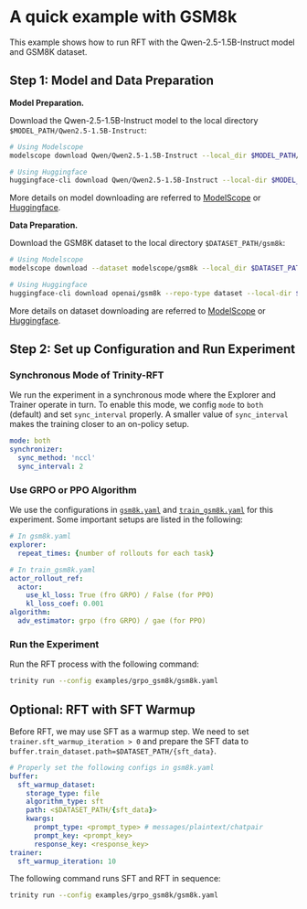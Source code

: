 # A quick example with GSM8k

This example shows how to run RFT with the Qwen-2.5-1.5B-Instruct model and GSM8K dataset.

## Step 1: Model and Data Preparation


**Model Preparation.**

Download the Qwen-2.5-1.5B-Instruct model to the local directory `$MODEL_PATH/Qwen2.5-1.5B-Instruct`:

```bash
# Using Modelscope
modelscope download Qwen/Qwen2.5-1.5B-Instruct --local_dir $MODEL_PATH/Qwen2.5-1.5B-Instruct

# Using Huggingface
huggingface-cli download Qwen/Qwen2.5-1.5B-Instruct --local-dir $MODEL_PATH/Qwen2.5-1.5B-Instruct
```

More details on model downloading are referred to [ModelScope](https://modelscope.cn/docs/models/download) or [Huggingface](https://huggingface.co/docs/huggingface_hub/main/en/guides/cli).

**Data Preparation.**

Download the GSM8K dataset to the local directory `$DATASET_PATH/gsm8k`:

```bash
# Using Modelscope
modelscope download --dataset modelscope/gsm8k --local_dir $DATASET_PATH/gsm8k

# Using Huggingface
huggingface-cli download openai/gsm8k --repo-type dataset --local-dir $DATASET_PATH/gsm8k
```

More details on dataset downloading are referred to [ModelScope](https://modelscope.cn/docs/datasets/download) or [Huggingface](https://huggingface.co/docs/huggingface_hub/main/en/guides/cli#download-a-dataset-or-a-space).

## Step 2: Set up Configuration and Run Experiment

### Synchronous Mode of Trinity-RFT

We run the experiment in a synchronous mode where the Explorer and Trainer operate in turn. To enable this mode, we config `mode` to `both` (default) and set `sync_interval` properly. A smaller value of `sync_interval` makes the training closer to an on-policy setup.

```yaml
mode: both
synchronizer:
  sync_method: 'nccl'
  sync_interval: 2
```

### Use GRPO or PPO Algorithm

We use the configurations in [`gsm8k.yaml`](https://github.com/modelscope/Trinity-RFT/tree/main/examples/grpo_gsm8k/gsm8k.yaml) and [`train_gsm8k.yaml`](https://github.com/modelscope/Trinity-RFT/tree/main/examples/grpo_gsm8k/train_gsm8k.yaml) for this experiment. Some important setups are listed in the following:


```yaml
# In gsm8k.yaml
explorer:
  repeat_times: {number of rollouts for each task}

# In train_gsm8k.yaml
actor_rollout_ref:
  actor:
    use_kl_loss: True (fro GRPO) / False (for PPO)
    kl_loss_coef: 0.001
algorithm:
  adv_estimator: grpo (fro GRPO) / gae (for PPO)
```

### Run the Experiment

Run the RFT process with the following command:
```bash
trinity run --config examples/grpo_gsm8k/gsm8k.yaml
```



## Optional: RFT with SFT Warmup

Before RFT, we may use SFT as a warmup step. We need to set `trainer.sft_warmup_iteration > 0` and prepare the SFT data to `buffer.train_dataset.path=$DATASET_PATH/{sft_data}`.

```yaml
# Properly set the following configs in gsm8k.yaml
buffer:
  sft_warmup_dataset:
    storage_type: file
    algorithm_type: sft
    path: <$DATASET_PATH/{sft_data}>
    kwargs:
      prompt_type: <prompt_type> # messages/plaintext/chatpair
      prompt_key: <prompt_key>
      response_key: <response_key>
trainer:
  sft_warmup_iteration: 10
```

The following command runs SFT and RFT in sequence:
```bash
trinity run --config examples/grpo_gsm8k/gsm8k.yaml
```
